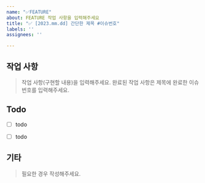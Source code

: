 ```yaml
---
name: "✅FEATURE"
about: FEATURE 작업 사항을 입력해주세요
title: "✅ [2023.mm.dd] 간단한 제목 #이슈번호"
labels: ''
assignees: ''

---
```


## 작업 사항
> 작업 사항(구현할 내용)을 입력해주세요.
완료된 작업 사항은 제목에 완료한 이슈 번호를 입력해주세요.

## Todo
- [ ] todo
- [ ] todo


## 기타
> 필요한 경우 작성해주세요.
